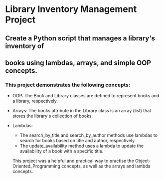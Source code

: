 # Library Inventory Management Project 
## Create a Python script that manages a library's inventory of 
## books using lambdas, arrays, and simple OOP concepts.

### This project demonstrates the following concepts:

- OOP: The Book and Library classes are defined to represent books and a library, respectively.
- Arrays: The books attribute in the Library class is an array (list) that stores the library's collection of books.
- Lambdas:
    - The search_by_title and search_by_author methods use lambdas to search for books based on title and author, respectively.
    - The update_availability method uses a lambda to update the availability of a book with a specific title.

  This project was a helpful and practical way to practise the Object-Oriented_Programming concepts, as well as the arrays and lambda concepts.
